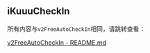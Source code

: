## iKuuuCheckIn

所有内容与`v2FreeAutoCheckIn`相同，请跳转查看：

[v2FreeAutoCheckIn - README.md](../v2FreeAutoCheckIn/README.md)

